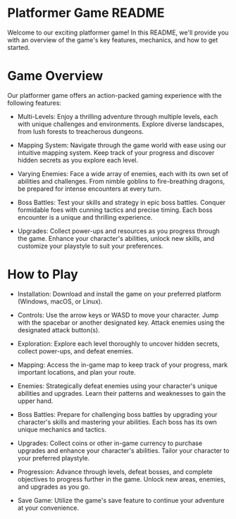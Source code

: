 # Platformer Game README
Welcome to our exciting platformer game! In this README, we'll provide you with an overview of the game's key features, mechanics, and how to get started.

# Game Overview
Our platformer game offers an action-packed gaming experience with the following features:

- Multi-Levels: Enjoy a thrilling adventure through multiple levels, each with unique challenges and environments. Explore diverse landscapes, from lush forests to treacherous dungeons.

- Mapping System: Navigate through the game world with ease using our intuitive mapping system. Keep track of your progress and discover hidden secrets as you explore each level.

- Varying Enemies: Face a wide array of enemies, each with its own set of abilities and challenges. From nimble goblins to fire-breathing dragons, be prepared for intense encounters at every turn.

- Boss Battles: Test your skills and strategy in epic boss battles. Conquer formidable foes with cunning tactics and precise timing. Each boss encounter is a unique and thrilling experience.

- Upgrades: Collect power-ups and resources as you progress through the game. Enhance your character's abilities, unlock new skills, and customize your playstyle to suit your preferences.

# How to Play
- Installation: Download and install the game on your preferred platform (Windows, macOS, or Linux).

- Controls: Use the arrow keys or WASD to move your character. Jump with the spacebar or another designated key. Attack enemies using the designated attack button(s).

- Exploration: Explore each level thoroughly to uncover hidden secrets, collect power-ups, and defeat enemies.

- Mapping: Access the in-game map to keep track of your progress, mark important locations, and plan your route.

- Enemies: Strategically defeat enemies using your character's unique abilities and upgrades. Learn their patterns and weaknesses to gain the upper hand.

- Boss Battles: Prepare for challenging boss battles by upgrading your character's skills and mastering your abilities. Each boss has its own unique mechanics and tactics.

- Upgrades: Collect coins or other in-game currency to purchase upgrades and enhance your character's abilities. Tailor your character to your preferred playstyle.

- Progression: Advance through levels, defeat bosses, and complete objectives to progress further in the game. Unlock new areas, enemies, and upgrades as you go.

- Save Game: Utilize the game's save feature to continue your adventure at your convenience.
